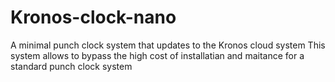 # Kronos-clock-nano
A minimal punch clock system that updates to the Kronos cloud system
This system allows to bypass the high cost of installatian and maitance for a standard punch clock system

